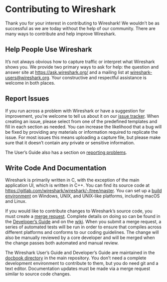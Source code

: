 # Contributing to Wireshark

<!--
To do:
- Provide an overview of project governance.
- CoC?
- Sponsorship?
- SharkFest?
-->

Thank you for your interest in contributing to Wireshark!
We wouldn’t be as successful as we are today without the help of our community.
There are many ways to contribute and help improve Wireshark.

## Help People Use Wireshark

It’s not always obvious how to capture traffic or interpret what Wireshark shows you.
We provide two primary ways to ask for help: the question and answer site at
https://ask.wireshark.org/
and a mailing list at
[wireshark-users@wireshark.org](https://www.wireshark.org/lists/).
Your constructive and respectful assistance is welcome in both places.

## Report Issues

If you run across a problem with Wireshark or have a suggestion for improvement, you’re welcome to tell us about it on our [issue tracker](https://gitlab.com/wireshark/wireshark/-/issues).
When creating an issue, please select from one of the predefined templates and fill in each section as needed.
You can increase the likelihood that a bug will be fixed by providing any materials or information required to replicate the issue.
For most issues this means uploading a capture file, but please make sure that it doesn’t contain any private or sensitive information.

The User’s Guide also has a section on [reporting problems](https://www.wireshark.org/docs/wsug_html_chunked/ChIntroHelp.html#_reporting_problems).

## Write Code And Documentation

Wireshark is primarily written in C, with the exception of the main application UI, which is written in C++.
You can find its source code at https://gitlab.com/wireshark/wireshark/-/tree/master.
You can set up a [build environment](https://www.wireshark.org/docs/wsdg_html_chunked/PartEnvironment.html) on Windows, UNIX, and UNIX-like platforms, including macOS and Linux.

If you would like to contribute changes to Wireshark’s source code, you must create a [merge request](https://gitlab.com/wireshark/wireshark/-/merge_requests).
Complete details on doing so can be found in the [Developer’s Guide](https://www.wireshark.org/docs/wsdg_html_chunked/ChSrcContribute.html) and on the [wiki](https://gitlab.com/wireshark/wireshark/-/wikis/Development/SubmittingPatches).
When you submit a merge request, a series of automated tests will be run in order to ensure that compiles across different platforms and conforms to our coding guidelines.
The change will also be manually reviewed by a core developer and will be merged when the change passes both automated and manual review.

The Wireshark User’s Guide and Developer’s Guide are maintained in the [docbook directory](https://gitlab.com/wireshark/wireshark/-/tree/master/docbook) in the main repository.
You don’t need a complete development environment to contribute to them, but you do need git and a text editor.
Documentation updates must be made via a merge request similar to source code changes.
